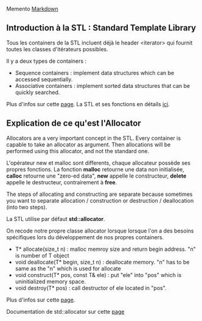 Memento [Markdown](https://openclassrooms.com/fr/courses/1304236-redigez-en-markdown#/id/r-1304420)

## Introduction à la STL : Standard Template Library

Tous les containers de la STL incluent déjà le header \<iterator\> qui
fournit toutes les classes d'itérateurs possibles.

Il y a deux types de containers :

- Sequence containers : implement data structures which can be accessed sequentially.
- Associative containers : implement sorted data structures that can be quickly searched.

Plus d'infos sur cette [page](http://cs.stmarys.ca/~porter/csc/ref/stl/headers.html).
La STL et ses fonctions en détails [ici](http://www.cplusplus.com/reference/stl/).

## Explication de ce qu'est l'Allocator

Allocators are a very important concept in the STL. Every container is capable to take an allocator as argument. Then allocations will be performed using this allocator, and not the standard one.

L'opérateur new et malloc sont differents, chaque allocateur possède ses propres fonctions. La fonction **malloc** retourne une data non initialisée, **calloc** retourne une "zero-ed data", **new** appelle le constructeur, **delete** appelle le destructeur, contrairement à **free**.

The steps of allocating and constructing are separate because sometimes you want to separate allocation / construction or destruction / deallocation (into two steps).

La STL utilise par défaut **std::allocator**.

On recode notre propre classe allocator lorsque lorsque l'on a des besoins spécifiques lors du développement de nos propres containers.

- T\* allocate(size_t n) : malloc memroy size and return begin address. "n" is number of T object
- void deallocate(T\* begin, size_t n) : deallocate memory. "n" has to be same as the "n" which is used for allocate
- void construct(T\* pos, const T& ele) : put "ele" into "pos" which is uninitialized memory space.
- void destroy(T\* pos) : call destructor of ele located in "pos".

Plus d'infos sur cette [page](https://stackoverflow.com/questions/31358804/whats-the-advantage-of-using-stdallocator-instead-of-new-in-c/31358990).

Documentation de std::allocator sur cette [page](https://en.cppreference.com/w/cpp/memory/allocator)
